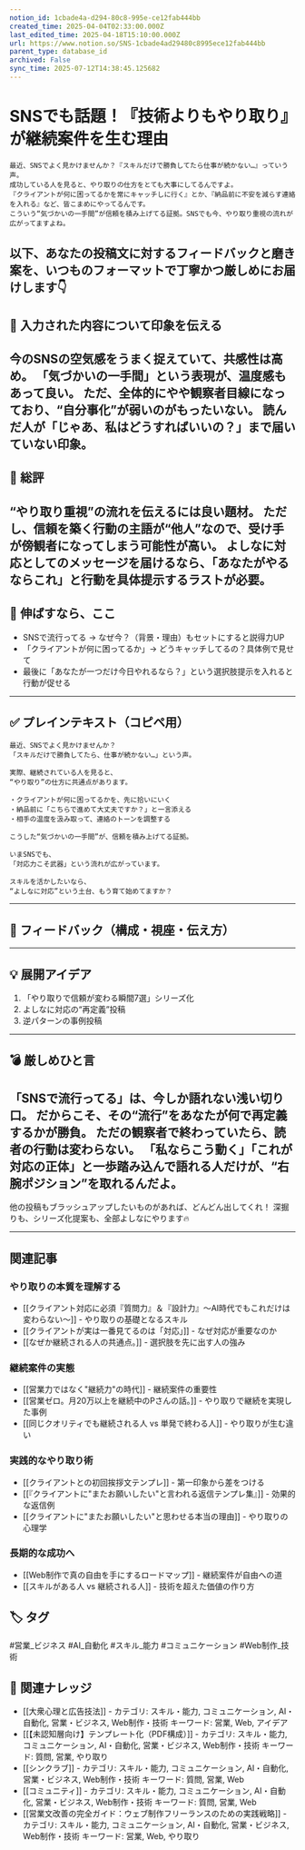 ```yaml
---
notion_id: 1cbade4a-d294-80c8-995e-ce12fab444bb
created_time: 2025-04-04T02:33:00.000Z
last_edited_time: 2025-04-18T15:10:00.000Z
url: https://www.notion.so/SNS-1cbade4ad29480c8995ece12fab444bb
parent_type: database_id
archived: False
sync_time: 2025-07-12T14:38:45.125682
---
```


# SNSでも話題！『技術よりもやり取り』が継続案件を生む理由

```plain text
最近、SNSでよく見かけませんか？『スキルだけで勝負してたら仕事が続かない…』っていう声。
成功している人を見ると、やり取りの仕方をとても大事にしてるんですよ。
『クライアントが何に困ってるかを常にキャッチしに行く』とか、『納品前に不安を減らす連絡を入れる』など、皆こまめにやってるんです。
こういう“気づかいの一手間”が信頼を積み上げてる証拠。SNSでも今、やり取り重視の流れが広がってますよね。
```
以下、あなたの投稿文に対するフィードバックと磨き案を、いつものフォーマットで丁寧かつ厳しめにお届けします👇
---
## 💬 入力された内容について印象を伝える
今のSNSの空気感をうまく捉えていて、共感性は高め。
「気づかいの一手間」という表現が、温度感もあって良い。
ただ、全体的にやや観察者目線になっており、“自分事化”が弱いのがもったいない。
読んだ人が「じゃあ、私はどうすればいいの？」まで届いていない印象。
---
## 🧾 総評
“やり取り重視”の流れを伝えるには良い題材。
ただし、信頼を築く行動の主語が“他人”なので、受け手が傍観者になってしまう可能性が高い。
よしなに対応としてのメッセージを届けるなら、「あなたがやるならこれ」と行動を具体提示するラストが必要。
---
## 🚀 伸ばすなら、ここ
- SNSで流行ってる → なぜ今？（背景・理由）もセットにすると説得力UP
- 「クライアントが何に困ってるか」→ どうキャッチしてるの？具体例で見せて
- 最後に「あなたが一つだけ今日やれるなら？」という選択肢提示を入れると行動が促せる
---
## ✅ プレインテキスト（コピペ用）
```plain text
最近、SNSでよく見かけませんか？
「スキルだけで勝負してたら、仕事が続かない…」という声。

実際、継続されている人を見ると、
“やり取り”の仕方に共通点があります。

・クライアントが何に困ってるかを、先に拾いにいく
・納品前に「こちらで進めて大丈夫ですか？」と一言添える
・相手の温度を汲み取って、連絡のトーンを調整する

こうした“気づかいの一手間”が、信頼を積み上げてる証拠。

いまSNSでも、
「対応力こそ武器」という流れが広がっています。

スキルを活かしたいなら、
“よしなに対応”という土台、もう育て始めてますか？
```
---
## 🧰 フィードバック（構成・視座・伝え方）
---
## 💡 展開アイデア
1. 「やり取りで信頼が変わる瞬間7選」シリーズ化
1. よしなに対応の“再定義”投稿
1. 逆パターンの事例投稿
---
## 💣 厳しめひと言
「SNSで流行ってる」は、今しか語れない浅い切り口。
だからこそ、その“流行”をあなたが何で再定義するかが勝負。
ただの観察者で終わっていたら、読者の行動は変わらない。
「私ならこう動く」「これが対応の正体」と一歩踏み込んで語れる人だけが、“右腕ポジション”を取れるんだよ。
---
他の投稿もブラッシュアップしたいものがあれば、どんどん出してくれ！
深掘りも、シリーズ化提案も、全部よしなにやります🔥

---

## 関連記事

### やり取りの本質を理解する
- [[クライアント対応に必須『質問力』＆『設計力』〜AI時代でもこれだけは変わらない〜]] - やり取りの基礎となるスキル
- [[クライアントが実は一番見てるのは「対応」]] - なぜ対応が重要なのか
- [[なぜか継続される人の共通点。]] - 選択肢を先に出す人の強み

### 継続案件の実態
- [[営業力ではなく"継続力"の時代]] - 継続案件の重要性
- [[営業ゼロ。月20万以上を継続中のPさんの話。]] - やり取りで継続を実現した事例
- [[同じクオリティでも継続される人 vs 単発で終わる人]] - やり取りが生む違い

### 実践的なやり取り術
- [[クライアントとの初回挨拶文テンプレ]] - 第一印象から差をつける
- [[『クライアントに"またお願いしたい"と言われる返信テンプレ集』]] - 効果的な返信例
- [[クライアントに"またお願いしたい"と思わせる本当の理由]] - やり取りの心理学

### 長期的な成功へ
- [[Web制作で真の自由を手にするロードマップ]] - 継続案件が自由への道
- [[スキルがある人 vs 継続される人]] - 技術を超えた価値の作り方

## 🏷️ タグ
#営業_ビジネス #AI_自動化 #スキル_能力 #コミュニケーション #Web制作_技術

## 🔗 関連ナレッジ
- [[大衆心理と広告技法]] - カテゴリ: スキル・能力, コミュニケーション, AI・自動化, 営業・ビジネス, Web制作・技術 キーワード: 営業, Web, アイデア
- [[【未認知層向け】テンプレート化（PDF構成）]] - カテゴリ: スキル・能力, コミュニケーション, AI・自動化, 営業・ビジネス, Web制作・技術 キーワード: 質問, 営業, やり取り
- [[シンクラブ]] - カテゴリ: スキル・能力, コミュニケーション, AI・自動化, 営業・ビジネス, Web制作・技術 キーワード: 質問, 営業, Web
- [[コミュニティ]] - カテゴリ: スキル・能力, コミュニケーション, AI・自動化, 営業・ビジネス, Web制作・技術 キーワード: 質問, 営業, Web
- [[営業文改善の完全ガイド：ウェブ制作フリーランスのための実践戦略]] - カテゴリ: スキル・能力, コミュニケーション, AI・自動化, 営業・ビジネス, Web制作・技術 キーワード: 営業, Web, やり取り
